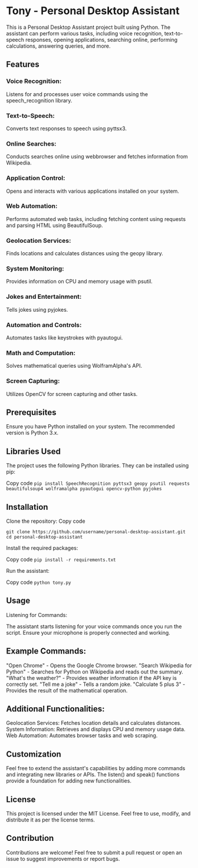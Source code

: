 <h1>Tony - Personal Desktop Assistant</h1>
This is a Personal Desktop Assistant project built using Python. The assistant can perform various tasks, including voice recognition, text-to-speech responses, opening applications, searching online, performing calculations, answering queries, and more.

<h2>Features</h2>
<h3>Voice Recognition:</h3> Listens for and processes user voice commands using the speech_recognition library.
<h3>Text-to-Speech:</h3> Converts text responses to speech using pyttsx3.
<h3>Online Searches:</h3> Conducts searches online using webbrowser and fetches information from Wikipedia.
<h3>Application Control:</h3> Opens and interacts with various applications installed on your system.
<h3>Web Automation:</h3> Performs automated web tasks, including fetching content using requests and parsing HTML using BeautifulSoup.
<h3>Geolocation Services:</h3> Finds locations and calculates distances using the geopy library.
<h3>System Monitoring:</h3> Provides information on CPU and memory usage with psutil.
<h3>Jokes and Entertainment:</h3> Tells jokes using pyjokes.
<h3>Automation and Controls:</h3> Automates tasks like keystrokes with pyautogui.
<h3>Math and Computation:</h3> Solves mathematical queries using WolframAlpha's API.
<h3>Screen Capturing:</h3> Utilizes OpenCV for screen capturing and other tasks.

<h2>Prerequisites</h2>
Ensure you have Python installed on your system. The recommended version is Python 3.x.

<h2>Libraries Used</h2>
The project uses the following Python libraries. They can be installed using pip:

Copy code
`pip install SpeechRecognition pyttsx3 geopy psutil requests beautifulsoup4 wolframalpha pyautogui opencv-python pyjokes`

<h2>Installation</h2>
Clone the repository:
Copy code

`git clone https://github.com/username/personal-desktop-assistant.git`
`cd personal-desktop-assistant`

Install the required packages:

Copy code
`pip install -r requirements.txt`

Run the assistant:

Copy code
`python tony.py`
<h2>Usage</h2>
Listening for Commands:

The assistant starts listening for your voice commands once you run the script.
Ensure your microphone is properly connected and working.

<h2>Example Commands:</h2>

"Open Chrome" - Opens the Google Chrome browser.
"Search Wikipedia for Python" - Searches for Python on Wikipedia and reads out the summary.
"What's the weather?" - Provides weather information if the API key is correctly set.
"Tell me a joke" - Tells a random joke.
"Calculate 5 plus 3" - Provides the result of the mathematical operation.

<h2>Additional Functionalities:</h2>

Geolocation Services: Fetches location details and calculates distances.
System Information: Retrieves and displays CPU and memory usage data.
Web Automation: Automates browser tasks and web scraping.

<h2>Customization</h2>
Feel free to extend the assistant's capabilities by adding more commands and integrating new libraries or APIs. The listen() and speak() functions provide a foundation for adding new functionalities.

<h2>License</h2>
This project is licensed under the MIT License. Feel free to use, modify, and distribute it as per the license terms.

<h2>Contribution</h2>
Contributions are welcome! Feel free to submit a pull request or open an issue to suggest improvements or report bugs.
